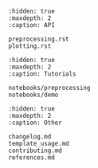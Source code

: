 ```{include} ../README.md

```

```{toctree}
:hidden: true
:maxdepth: 2
:caption: API

preprocessing.rst
plotting.rst

```

```{toctree}
:hidden: true
:maxdepth: 2
:caption: Tutorials

notebooks/preprocessing
notebooks/demo

```



```{toctree}
:hidden: true
:maxdepth: 2
:caption: Other

changelog.md
template_usage.md
contributing.md
references.md
```


